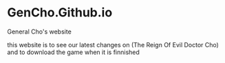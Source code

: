 # GenCho.Github.io
General Cho's website

this website is to see our latest changes on (The Reign Of Evil Doctor Cho) and to download the game when it is finnished